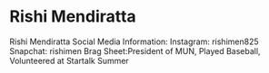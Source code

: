 # Rishi Mendiratta
Rishi Mendiratta
Social Media Information: 
Instagram: rishimen825
Snapchat: rishimen
Brag Sheet:President of MUN, Played Baseball, Volunteered at Startalk Summer 
